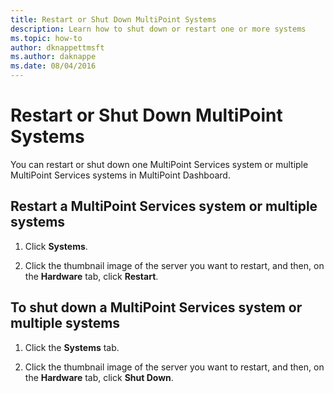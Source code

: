 ```yaml
---
title: Restart or Shut Down MultiPoint Systems
description: Learn how to shut down or restart one or more systems
ms.topic: how-to
author: dknappettmsft
ms.author: daknappe
ms.date: 08/04/2016
---
```

# Restart or Shut Down MultiPoint Systems
You can restart or shut down one MultiPoint Services system or multiple MultiPoint Services systems in MultiPoint Dashboard.

## Restart a MultiPoint Services system or multiple systems

1.  Click **Systems**.

2.  Click the thumbnail image of the server you want to restart, and then, on the **Hardware** tab, click **Restart**.

## To shut down a MultiPoint Services system or multiple systems

1.  Click the **Systems** tab.

2.  Click the thumbnail image of the server you want to restart, and then, on the **Hardware** tab, click **Shut Down**.
